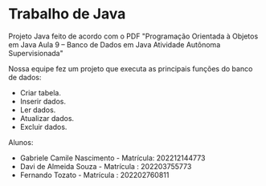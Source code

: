 # Trabalho de Java

Projeto Java feito de acordo com o PDF 
"Programação Orientada à Objetos em Java Aula 9 – Banco de Dados em Java Atividade Autônoma Supervisionada"

Nossa equipe fez um projeto que executa as principais funções do banco de dados:

- Criar tabela.
- Inserir dados.
- Ler dados.
- Atualizar dados.
- Excluir dados.

Alunos: 
- Gabriele Camile Nascimento - Matrícula: 202212144773
- Davi de Almeida Souza - Matrícula : 202203755773
- Fernando Tozato - Matrícula : 202202760811
